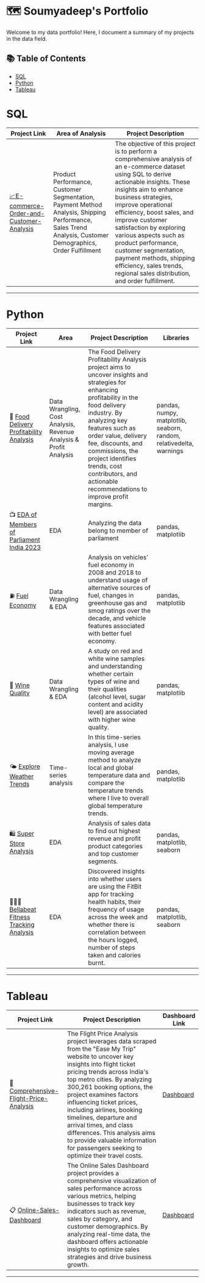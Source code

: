 # 🗺 Soumyadeep's Portfolio

Welcome to my data portfolio! Here, I document a summary of my projects in the data field. 

## 📚 Table of Contents
- [SQL](#sql)
- [Python](#python)
- [Tableau](#tableau)


# SQL

| Project Link | Area of Analysis | Project Description | 
|---|---|---|
| [📈E-commerce-Order-and-Customer-Analysis](https://github.com/SBOSE550/E-commerce-Order-and-Customer-Analysis) | Product Performance, Customer Segmentation, Payment Method Analysis, Shipping Performance, Sales Trend Analysis, Customer Demographics, Order Fulfillment | The objective of this project is to perform a comprehensive analysis of an e-commerce dataset using SQL to derive actionable insights. These insights aim to enhance business strategies, improve operational efficiency, boost sales, and improve customer satisfaction by exploring various aspects such as product performance, customer segmentation, payment methods, shipping efficiency, sales trends, regional sales distribution, and order fulfillment.| 

***

# Python

| Project Link | Area | Project Description | Libraries |    
|---|---|---|---|
| 🛵 [Food Delivery Profitability Analysis](https://github.com/SBOSE550/food-delivery-cost-and-profitability-analysis) | Data Wrangling, Cost Analysis, Revenue Analysis & Profit Analysis |The Food Delivery Profitability Analysis project aims to uncover insights and strategies for enhancing profitability in the food delivery industry. By analyzing key features such as order value, delivery fee, discounts, and commissions, the project identifies trends, cost contributors, and actionable recommendations to improve profit margins. | pandas, numpy, matplotlib, seaborn, random, relativedelta, warnings  | 
| 📺 [EDA of Members of Parliament India 2023 ](https://www.kaggle.com/code/soumyadeepbose550/eda-of-elections-data-2023) | EDA | Analyzing the data belong to member of parliament  | pandas, matplotlib |   
| ⛽️ [Fuel Economy](https://github.com/katiehuangx/Udacity-Data-Analyst-Nanodegree/blob/main/Case%20Study%202%20-%20Fuel%20Economy.ipynb) | Data Wrangling & EDA | Analysis on vehicles’ fuel economy in 2008 and 2018 to understand usage of alternative sources of fuel, changes in greenhouse gas and smog ratings over the decade, and vehicle features associated with better fuel economy. |  pandas, matplotlib |   
| 🍷 [Wine Quality](https://github.com/katiehuangx/Udacity-Data-Analyst-Nanodegree/blob/main/Case%20Study%201%20-%20Analysing%20Wine%20Quality.ipynb) | Data Wrangling & EDA | A study on red and white wine samples and understanding whether certain types of wine and their qualities (alcohol level, sugar content and acidity level) are associated with higher wine quality. | pandas, matplotlib |   
| 🌤 [Explore Weather Trends](https://github.com/katiehuangx/Udacity-Data-Analyst-Nanodegree/blob/main/Project%201%20-%20Explore%20Weather%20Trends.ipynb) | Time-series analysis | In this time-series analysis, I use moving average method to analyze local and global temperature data and compare the temperature trends where I live to overall global temperature trends. | pandas, matplotlib |
| 🛍 [Super Store Analysis](https://github.com/katiehuangx/Super-Store-Analysis/blob/main/Super_Store_Analysis.ipynb) | EDA | Analysis of sales data to find out highest revenue and profit product categories and top customer segments. | pandas, matplotlib, seaborn |
| 🏃🏻‍♀️ [Bellabeat Fitness Tracking Analysis](https://github.com/katiehuangx/Google-Data-Analytics-Capstone/blob/main/bellabeat-data-analysis.ipynb) | EDA | Discovered insights into whether users are using the FitBit app for tracking health habits, their frequency of usage across the week and whether there is correlation between the hours logged, number of steps taken and calories burnt. | pandas, matplotlib, seaborn |

***

# Tableau

| Project Link | Project Description | Dashboard Link |
|---|---|---|
| 🛫 [Comprehensive-Flight-Price-Analysis](https://github.com/SBOSE550/Comprehensive-Flight-Price-Analysis/tree/main) | The Flight Price Analysis project leverages data scraped from the "Ease My Trip" website to uncover key insights into flight ticket pricing trends across India's top metro cities. By analyzing 300,261 booking options, the project examines factors influencing ticket prices, including airlines, booking timelines, departure and arrival times, and class differences. This analysis aims to provide valuable information for passengers seeking to optimize their travel costs. | [Dashboard](https://public.tableau.com/views/ComprehensiveFlightPriceAnalysis/Flightpriceanalysis?:language=en-US&:sid=&:display_count=n&:origin=viz_share_link) |
| 📋 [Online-Sales-Dashboard](https://github.com/SBOSE550/Online-Sales-Dashboard) | The Online Sales Dashboard project provides a comprehensive visualization of sales performance across various metrics, helping businesses to track key indicators such as revenue, sales by category, and customer demographics. By analyzing real-time data, the dashboard offers actionable insights to optimize sales strategies and drive business growth. | [Dashboard](https://public.tableau.com/views/Onlinesalesdashboard/Dashboard1?:language=en-US&:sid=&:display_count=n&:origin=viz_share_link) |

***

